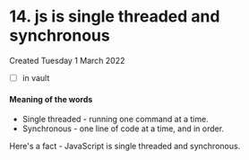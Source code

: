 # 14. js is single threaded and synchronous
Created Tuesday 1 March 2022

- [ ] in vault

#### Meaning of the words
- Single threaded - running one command at a time.
- Synchronous - one line of code at a time, and in order.

Here's a fact - JavaScript is single threaded and synchronous.